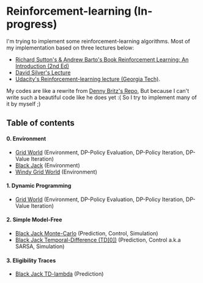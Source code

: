 # Reinforcement-learning (In-progress)
I'm trying to implement some reinforcement-learning algorithms. Most of my implementation based on three lectures below:
- [Richard Sutton's & Andrew Barto's Book Reinforcement Learning: An Introduction (2nd Ed)][1]
- [David Silver's Lecture][2]
- [Udacity's Reinforcement-learning lecture (Georgia Tech)][9].

My codes are like a rewrite from [Denny Britz's Repo][3], But because I can't write such a beautiful code like he does yet :( So I try to implement many of it by myself ;)

## Table of contents

#### 0. Environment
- [Grid World][4] (Environment, DP-Policy Evaluation, DP-Policy Iteration, DP-Value Iteration)
- [Black Jack][5] (Environment)
- [Windy Grid World][10] (Environment)

#### 1. Dynamic Programming
- [Grid World][4] (Environment, DP-Policy Evaluation, DP-Policy Iteration, DP-Value Iteration)

#### 2. Simple Model-Free
- [Black Jack Monte-Carlo][6] (Prediction, Control, Simulation)
- [Black Jack Temporal-Difference (TD[0])][7] (Prediction, Control a.k.a SARSA, Simulation)

#### 3. Eligibility Traces
- [Black Jack TD-lambda][8] (Prediction)

[1]: https://webdocs.cs.ualberta.ca/~sutton/book/bookdraft2016sep.pdf
[2]: https://www.youtube.com/watch?v=2pWv7GOvuf0
[3]: https://github.com/dennybritz/reinforcement-learning
[4]: https://github.com/rianrajagede/reinforcement-learning/blob/master/GridWorld.py
[5]: https://github.com/rianrajagede/reinforcement-learning/blob/master/BlackJack_env.py
[6]: https://github.com/rianrajagede/reinforcement-learning/blob/master/BlackJack_MC.py
[7]: https://github.com/rianrajagede/reinforcement-learning/blob/master/BlackJack_TD.py
[8]: https://github.com/rianrajagede/reinforcement-learning/blob/master/BlackJack_TD_lambda.py
[9]: https://www.udacity.com/course/ud600
[10]: https://github.com/rianrajagede/reinforcement-learning/blob/master/WindyGridWorld.py